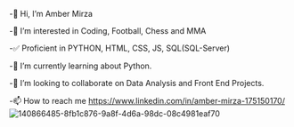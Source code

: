 
-👋 Hi, I’m Amber Mirza                                                        

-👀 I’m interested in Coding, Football, Chess and MMA

-✅ Proficient in PYTHON, HTML, CSS, JS, SQL(SQL-Server)

-🌱 I’m currently learning about Python.

-💞️ I’m looking to collaborate on Data Analysis and Front End Projects. 

-📫 How to reach me https://www.linkedin.com/in/amber-mirza-175150170/             ![140866485-8fb1c876-9a8f-4d6a-98dc-08c4981eaf70](https://github.com/mirza-amber/mirza-amber/assets/127652335/52b9701e-0d7e-4b24-ab7c-bc767249ca79)

